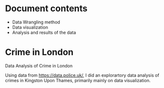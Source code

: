 # Document contents
- Data Wrangling method
- Data visualization
- Analysis and results of the data

# Crime in London

Data Analysis of Crime in London

Using data from https://data.police.uk/, I did an explorartory data analysis of crimes in Kingston Upon Thames, primarily mainly on data visualization.
